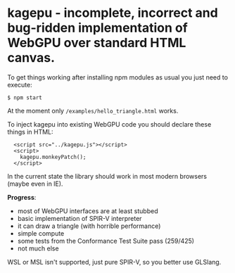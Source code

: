 kagepu - incomplete, incorrect and bug-ridden implementation of WebGPU over standard HTML canvas. 
=================================================

To get things working after installing npm modules as usual you just need to execute:

`$ npm start`

At the moment only `/examples/hello_triangle.html` works.

To inject kagepu into existing WebGPU code you should declare these things in HTML:
```
  <script src="../kagepu.js"></script>
  <script>
    kagepu.monkeyPatch();
  </script>
```

In the current state the library should work in most modern browsers (maybe even in IE).

**Progress**:
 - most of WebGPU interfaces are at least stubbed
 - basic implementation of SPIR-V interpreter
 - it can draw a triangle (with horrible performance)
 - simple compute
 - some tests from the Conformance Test Suite pass (259/425)
 - not much else

WSL or MSL isn't supported, just pure SPIR-V, so you better use GLSlang.
